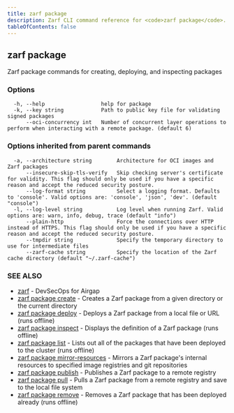 ```yaml
---
title: zarf package
description: Zarf CLI command reference for <code>zarf package</code>.
tableOfContents: false
---
```


<!-- Page generated by Zarf; DO NOT EDIT -->

## zarf package

Zarf package commands for creating, deploying, and inspecting packages

### Options

```
  -h, --help                  help for package
  -k, --key string            Path to public key file for validating signed packages
      --oci-concurrency int   Number of concurrent layer operations to perform when interacting with a remote package. (default 6)
```

### Options inherited from parent commands

```
  -a, --architecture string        Architecture for OCI images and Zarf packages
      --insecure-skip-tls-verify   Skip checking server's certificate for validity. This flag should only be used if you have a specific reason and accept the reduced security posture.
      --log-format string          Select a logging format. Defaults to 'console'. Valid options are: 'console', 'json', 'dev'. (default "console")
  -l, --log-level string           Log level when running Zarf. Valid options are: warn, info, debug, trace (default "info")
      --plain-http                 Force the connections over HTTP instead of HTTPS. This flag should only be used if you have a specific reason and accept the reduced security posture.
      --tmpdir string              Specify the temporary directory to use for intermediate files
      --zarf-cache string          Specify the location of the Zarf cache directory (default "~/.zarf-cache")
```

### SEE ALSO

* [zarf](/commands/zarf/)	 - DevSecOps for Airgap
* [zarf package create](/commands/zarf_package_create/)	 - Creates a Zarf package from a given directory or the current directory
* [zarf package deploy](/commands/zarf_package_deploy/)	 - Deploys a Zarf package from a local file or URL (runs offline)
* [zarf package inspect](/commands/zarf_package_inspect/)	 - Displays the definition of a Zarf package (runs offline)
* [zarf package list](/commands/zarf_package_list/)	 - Lists out all of the packages that have been deployed to the cluster (runs offline)
* [zarf package mirror-resources](/commands/zarf_package_mirror-resources/)	 - Mirrors a Zarf package's internal resources to specified image registries and git repositories
* [zarf package publish](/commands/zarf_package_publish/)	 - Publishes a Zarf package to a remote registry
* [zarf package pull](/commands/zarf_package_pull/)	 - Pulls a Zarf package from a remote registry and save to the local file system
* [zarf package remove](/commands/zarf_package_remove/)	 - Removes a Zarf package that has been deployed already (runs offline)

